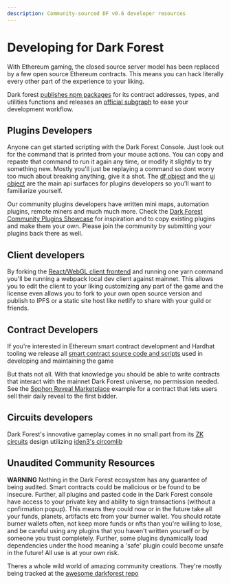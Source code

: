 ```yaml
---
description: Community-sourced DF v0.6 developer resources
---
```


# Developing for Dark Forest

With Ethereum gaming, the closed source server model has been replaced by a few open source Ethereum contracts. This means you can hack literally every other part of the experience to your liking.

Dark forest [publishes npm packages](https://www.npmjs.com/search?q=%40darkforest_eth) for its contract addresses, types, and utilities functions and releases an [official subgraph](subgraph.md) to ease your development workflow.

## Plugins Developers

Anyone can get started scripting with the Dark Forest Console. Just look out for the command that is printed from your mouse actions. You can copy and repaste that command to run it again any time, or modify it slightly to try something new. Mostly you'll just be replaying a command so dont worry too much about breaking anything, give it a shot. The [df object](https://github.com/darkforest-eth/client/blob/master/docs/classes/Backend_GameLogic_GameManager.default.md) and the [ui object](https://github.com/darkforest-eth/client/blob/master/docs/classes/Backend_GameLogic_GameUIManager.default.md) are the main api surfaces for plugins developers so you'll want to familiarize yourself.

Our community plugins developers have written mini maps, automation plugins, remote miners and much much more. Check the [Dark Forest Community Plugins Showcase](https://plugins.zkga.me/) for inspiration and to copy existing plugins and make them your own. Please join the community by submitting your plugins back there as well.

## Client developers

By forking the [React/WebGL client frontend](https://github.com/darkforest-eth/client) and running one yarn command you'll be running a webpack local dev client against mainnet. This allows you to edit the client to your liking customizing any part of the game and the license even allows you to fork to your own open source version and publish to IPFS or a static site host like netlify to share with your guild or friends.

## Contract Developers

If you're interested in Ethereum smart contract development and Hardhat tooling we release all [smart contract source code and scripts](https://github.com/darkforest-eth/eth) used in developing and maintaining the game

But thats not all. With that knowledge you should be able to write contracts that interact with the mainnet Dark Forest universe, no permission needed. See the [Sophon Reveal Marketplace](https://github.com/projectsophon/df-play-to-earn) example for a contract that lets users sell their daily reveal to the first bidder.

## Circuits developers

Dark Forest's innovative gameplay comes in no small part from its [ZK circuits](https://github.com/darkforest-eth/circuits) design utilizing [iden3's circomlib](https://github.com/iden3/circomlib)

## Unaudited Community Resources

**WARNING**
Nothing in the Dark Forest ecosystem has any guarantee of being audited. Smart contracts could be malicious or be found to be insecure. Further, all plugins and pasted code in the Dark Forest console have access to your private key and ability to sign transactions (without a cpnfirmation popup). This means they could now or in the future take all your funds, planets, artifacts etc from your burner wallet. You should rotate burner wallets often, not keep more funds or nfts than you're willing to lose, and be careful using any plugins that you haven't written yourself or by someone you trust completely. Further, some plugins dynamically load dependencies under the hood meaning a 'safe' plugin could become unsafe in the future! All use is at your own risk.

Theres a whole wild world of amazing community creations. They're mostly being tracked at the [awesome darkforest repo](https://github.com/snowtigersoft/awesome-darkforest)
